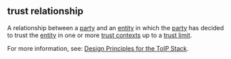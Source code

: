 ## trust relationship

<p class="c8"><span>A relationship between a </span><span class="c2"><a class="c3" href="#h.cn6bno48fomj">party</a></span><span>&nbsp;and an </span><span class="c2"><a class="c3" href="#h.5imtbzl1f4xo">entity</a></span><span>&nbsp;in which the </span><span class="c2"><a class="c3" href="#h.cn6bno48fomj">party</a></span><span>&nbsp;has decided to trust the </span><span class="c2"><a class="c3" href="#h.5imtbzl1f4xo">entity</a></span><span>&nbsp;in one or more </span><span class="c2"><a class="c3" href="#h.xc1hsb1i8vdu">trust contexts</a></span><span>&nbsp;up to a </span><span class="c2"><a class="c3" href="#h.bceor3akx4ko">trust limit</a></span><span class="c0">.</span></p><p class="c8"><span>For more information, see: </span><span class="c2"><a class="c3" href="https://www.google.com/url?q=https://trustoverip.org/our-work/design-principles/&amp;sa=D&amp;source=editors&amp;ust=1706779842892758&amp;usg=AOvVaw1mzLzQAKQ_ANb43gtkNwvs">Design Principles for the ToIP Stack</a></span><span class="c0">.</span></p>

